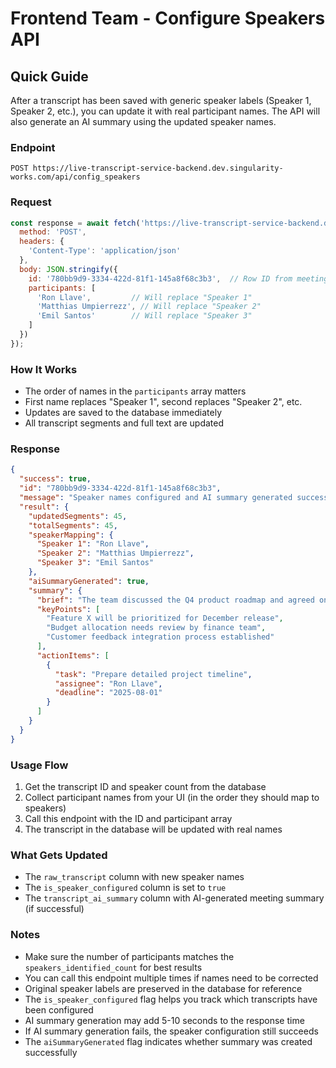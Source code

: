 # Frontend Team - Configure Speakers API

## Quick Guide

After a transcript has been saved with generic speaker labels (Speaker 1, Speaker 2, etc.), you can update it with real participant names. The API will also generate an AI summary using the updated speaker names.

### Endpoint
```
POST https://live-transcript-service-backend.dev.singularity-works.com/api/config_speakers
```

### Request
```javascript
const response = await fetch('https://live-transcript-service-backend.dev.singularity-works.com/api/config_speakers', {
  method: 'POST',
  headers: {
    'Content-Type': 'application/json'
  },
  body: JSON.stringify({
    id: '780bb9d9-3334-422d-81f1-145a8f68c3b3',  // Row ID from meeting_bot_audio_transcript table
    participants: [
      'Ron Llave',         // Will replace "Speaker 1"
      'Matthias Umpierrezz', // Will replace "Speaker 2"
      'Emil Santos'        // Will replace "Speaker 3"
    ]
  })
});
```

### How It Works
- The order of names in the `participants` array matters
- First name replaces "Speaker 1", second replaces "Speaker 2", etc.
- Updates are saved to the database immediately
- All transcript segments and full text are updated

### Response
```json
{
  "success": true,
  "id": "780bb9d9-3334-422d-81f1-145a8f68c3b3",
  "message": "Speaker names configured and AI summary generated successfully",
  "result": {
    "updatedSegments": 45,
    "totalSegments": 45,
    "speakerMapping": {
      "Speaker 1": "Ron Llave",
      "Speaker 2": "Matthias Umpierrezz",
      "Speaker 3": "Emil Santos"
    },
    "aiSummaryGenerated": true,
    "summary": {
      "brief": "The team discussed the Q4 product roadmap and agreed on three key initiatives...",
      "keyPoints": [
        "Feature X will be prioritized for December release",
        "Budget allocation needs review by finance team",
        "Customer feedback integration process established"
      ],
      "actionItems": [
        {
          "task": "Prepare detailed project timeline",
          "assignee": "Ron Llave",
          "deadline": "2025-08-01"
        }
      ]
    }
  }
}
```

### Usage Flow
1. Get the transcript ID and speaker count from the database
2. Collect participant names from your UI (in the order they should map to speakers)
3. Call this endpoint with the ID and participant array
4. The transcript in the database will be updated with real names

### What Gets Updated
- The `raw_transcript` column with new speaker names
- The `is_speaker_configured` column is set to `true`
- The `transcript_ai_summary` column with AI-generated meeting summary (if successful)

### Notes
- Make sure the number of participants matches the `speakers_identified_count` for best results
- You can call this endpoint multiple times if names need to be corrected
- Original speaker labels are preserved in the database for reference
- The `is_speaker_configured` flag helps you track which transcripts have been configured
- AI summary generation may add 5-10 seconds to the response time
- If AI summary generation fails, the speaker configuration still succeeds
- The `aiSummaryGenerated` flag indicates whether summary was created successfully